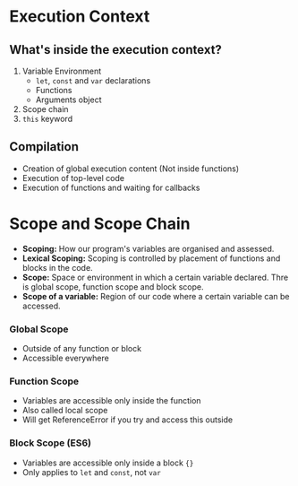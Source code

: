 # Execution Context

## What's inside the execution context?

1. Variable Environment
   - `let`, `const` and `var` declarations
   - Functions
   - Arguments object
2. Scope chain
3. `this` keyword

## Compilation

- Creation of global execution content (Not inside functions)
- Execution of top-level code
- Execution of functions and waiting for callbacks

# Scope and Scope Chain

- **Scoping:** How our program's variables are organised and assessed.
- **Lexical Scoping:** Scoping is controlled by placement of functions and blocks in the code.
- **Scope:** Space or environment in which a certain variable declared. Thre is global scope, function scope and block scope.
- **Scope of a variable:** Region of our code where a certain variable can be accessed.

### Global Scope

- Outside of any function or block
- Accessible everywhere

### Function Scope

- Variables are accessible only inside the function
- Also called local scope
- Will get ReferenceError if you try and access this outside

### Block Scope (ES6)

- Variables are accessible only inside a block `{}`
- Only applies to `let` and `const`, not `var`
